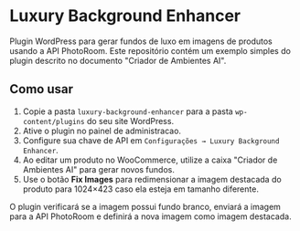 # Luxury Background Enhancer

Plugin WordPress para gerar fundos de luxo em imagens de produtos usando a API PhotoRoom. Este repositório contém um exemplo simples do plugin descrito no documento "Criador de Ambientes AI".

## Como usar

1. Copie a pasta `luxury-background-enhancer` para a pasta `wp-content/plugins` do seu site WordPress.
2. Ative o plugin no painel de administracao.
3. Configure sua chave de API em `Configurações → Luxury Background Enhancer`.
4. Ao editar um produto no WooCommerce, utilize a caixa "Criador de Ambientes AI" para gerar novos fundos.
5. Use o botão **Fix Images** para redimensionar a imagem destacada do produto para 1024×423 caso ela esteja em tamanho diferente.

O plugin verificará se a imagem possui fundo branco, enviará a imagem para a API PhotoRoom e definirá a nova imagem como imagem destacada.
